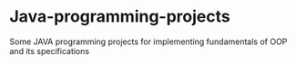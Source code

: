 # Java-programming-projects
Some JAVA programming projects for implementing fundamentals of OOP and its specifications
